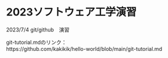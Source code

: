 # 2023ソフトウェア工学演習
2023/7/4
git/github　演習

<dl>
<dt>git-tutorial.mdのリンク：</dt>https://github.com/kakikik/hello-world/blob/main/git-tutorial.md
</dl>
